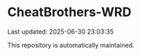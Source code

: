 # CheatBrothers-WRD

Last updated: 2025-06-30 23:03:35

This repository is automatically maintained.
